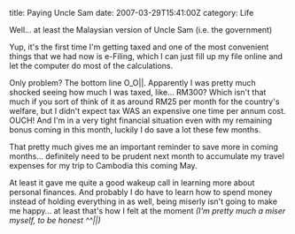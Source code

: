 title: Paying Uncle Sam
date: 2007-03-29T15:41:00Z
category: Life

Well… at least the Malaysian version of Uncle Sam (i.e. the government)

Yup, it's the first time I'm getting taxed and one of the most convenient things that we had now is e-Filing, which I can just fill up my file online and let the computer do most of the calculations.

Only problem? The bottom line O\_O||. Apparently I was pretty much shocked seeing how much I was taxed, like… RM300? Which isn't that much if you sort of think of it as around RM25 per month for the country's welfare, but I didn't expect tax WAS an expensive one time per annum cost. OUCH! And I'm in a very tight financial situation even with my remaining bonus coming in this month, luckily I do save a lot these few months.

That pretty much gives me an important reminder to save more in coming months… definitely need to be prudent next month to accumulate my travel expenses for my trip to Cambodia this coming May.

At least it gave me quite a good wakeup call in learning more about personal finances. And probably I do have to learn how to spend money instead of holding everything in as well, being miserly isn't going to make me happy… at least that's how I felt at the moment *(I'm pretty much a miser myself, to be honest ^^||)*
